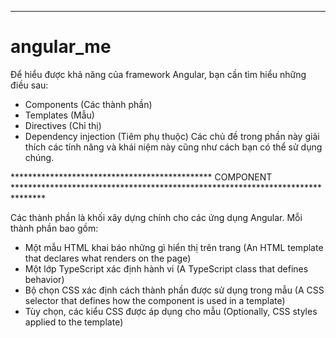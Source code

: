 *****************************************************************************************************************************************
# angular_me
Để hiểu được khả năng của framework Angular, bạn cần tìm hiểu những điều sau:
  + Components (Các thành phần)
  + Templates (Mẫu)
  + Directives (Chỉ thị)
  + Dependency injection (Tiêm phụ thuộc)
Các chủ đề trong phần này giải thích các tính năng và khái niệm này cũng như cách bạn có thể sử dụng chúng.

********************************************** COMPONENT *******************************************************************************

Các thành phần là khối xây dựng chính cho các ứng dụng Angular. Mỗi thành phần bao gồm:

  + Một mẫu HTML khai báo những gì hiển thị trên trang (An HTML template that declares what renders on the page)
  + Một lớp TypeScript xác định hành vi (A TypeScript class that defines behavior)
  + Bộ chọn CSS xác định cách thành phần được sử dụng trong mẫu (A CSS selector that defines how the component is used in a template)
  + Tùy chọn, các kiểu CSS được áp dụng cho mẫu (Optionally, CSS styles applied to the template)
  
   
  
  
  
  
